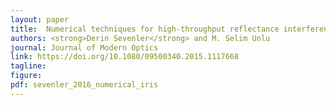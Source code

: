 ```yaml
---
layout: paper
title:  Numerical techniques for high-throughput reflectance interference biosensing
authors: <strong>Derin Sevenler</strong> and M. Selim Unlu
journal: Journal of Modern Optics
link: https://doi.org/10.1080/09500340.2015.1117668
tagline: 
figure: 
pdf: sevenler_2016_numerical_iris
---
```


